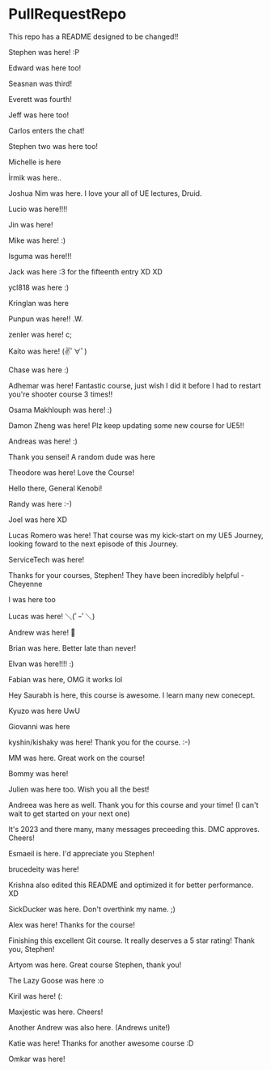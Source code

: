 # PullRequestRepo
This repo has a README designed to be changed!!

Stephen was here! :P

Edward was here too!

Seasnan was third!

Everett was fourth!

Jeff was here too!  

Carlos enters the chat!

Stephen two was here too!

Michelle is here

İrmik was here..

Joshua Nim was here. I love your all of UE lectures, Druid.

Lucio was here!!!!

Jin was here!

Mike was here! :)

Isguma was here!!!

Jack was here :3 for the fifteenth entry XD XD

ycl818 was here :)

Kringlan was here

Punpun was here!! .W.

zenler was here! c;

Kaito was here! (✌ﾟ∀ﾟ)

Chase was here :)

Adhemar was here! Fantastic course, just wish I did it before I had to restart you're shooter course 3 times!! 

Osama Makhlouph was here! :)

Damon Zheng was here! Plz keep updating some new course for UE5!!

Andreas was here! :)

Thank you sensei! A random dude was here

Theodore was here! Love the Course!

Hello there, General Kenobi!

Randy was here :-)

Joel was here XD

Lucas Romero was here! That course was my kick-start on my UE5 Journey, looking foward to the next episode of this Journey.

ServiceTech was here!

Thanks for your courses, Stephen! They have been incredibly helpful -Cheyenne

I was here too

Lucas was here! ＼(ﾟｰﾟ＼)

Andrew was here! 👋 

Brian was here. Better late than never!

Elvan was here!!!! :)

Fabian was here, OMG it works lol

Hey Saurabh is here, this course is awesome. I learn many new conecept.

Kyuzo was here UwU

Giovanni was here

kyshin/kishaky was here! Thank you for the course. :-)

MM was here. Great work on the course!

Bommy was here!

Julien was here too. Wish you all the best!

Andreea was here as well. Thank you for this course and your time! (I can't wait to get started on your next one)

It's 2023 and there many, many messages preceeding this. DMC approves. Cheers!

Esmaeil is here. I'd appreciate you Stephen!

brucedeity was here!

Krishna also edited this README and optimized it for better performance. XD

SickDucker was here. Don't overthink my name. ;)

Alex was here! Thanks for the course!

Finishing this excellent Git course. It really deserves a 5 star rating! Thank you, Stephen!

Artyom was here. Great course Stephen, thank you!

The Lazy Goose was here :o

Kiril was here! (:

Maxjestic was here. Cheers!

Another Andrew was also here. (Andrews unite!)

Katie was here! Thanks for another awesome course :D

Omkar was here!
